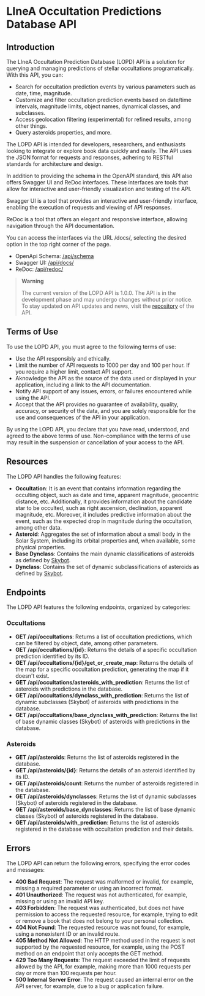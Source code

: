 # LIneA Occultation Predictions Database API

## Introduction

The LIneA Occultation Prediction Database (LOPD) API is a solution for querying and managing predictions of stellar occultations programatically. With this API, you can:

- Search for occultation prediction events by various parameters such as date, time, magnitude.
- Customize and filter occultation prediction events based on date/time intervals, magnitude limits, object names, dynamical classes, and subclasses.
- Access geolocation filtering (experimental) for refined results, among other things.
- Query asteroids properties, and more.

The LOPD API is intended for developers, researchers, and enthusiasts looking to integrate or explore book data quickly and easily. The API uses the JSON format for requests and responses, adhering to RESTful standards for architecture and design.

In addition to providing the schema in the OpenAPI standard, this API also offers Swagger UI and ReDoc interfaces. These interfaces are tools that allow for interactive and user-friendly visualization and testing of the API.

Swagger UI is a tool that provides an interactive and user-friendly interface, enabling the execution of requests and viewing of API responses.

ReDoc is a tool that offers an elegant and responsive interface, allowing navigation through the API documentation.

You can access the interfaces via the URL /docs/, selecting the desired option in the top right corner of the page.

- OpenApi Schema: [/api/schema](https://solarsystem.linea.org.br/api/schema)
- Swagger UI: [/api/docs/](https://solarsystem.linea.org.br/api/docs/)
- ReDoc: [/api/redoc/](https://solarsystem.linea.org.br/api/redoc/)

> **Warning**
>
> The current version of the LOPD API is 1.0.0. The API is in the development phase and may undergo changes without prior notice. To stay updated on API updates and news, visit the [repository](https://github.com/linea-it/tno) of the API.

## Terms of Use

To use the LOPD API, you must agree to the following terms of use:

<!--- You must register with the API and obtain a valid and unique API key for each application using the API.-->

- Use the API responsibly and ethically.
- Limit the number of API requests to 1000 per day and 100 per hour. If you require a higher limit, contact API support.
- Aknowledge the API as the source of the data used or displayed in your application, including a link to the API documentation.
- Notify API support of any issues, errors, or failures encountered while using the API.
- Accept that the API provides no guarantee of availability, quality, accuracy, or security of the data, and you are solely responsible for the use and consequences of the API in your application.

By using the LOPD API, you declare that you have read, understood, and agreed to the above terms of use. Non-compliance with the terms of use may result in the suspension or cancellation of your access to the API.

<!-- ## Authentication

To access the LOPD API, you need to authenticate with a valid and unique API key for each application using the API. The API key is a 32-character alphanumeric token that identifies and authorizes your application to use the Books API.

To obtain your API key, you must register with the LOPD API, providing your name, email, and the name of your application. After registration, you will receive an email with your API key and a link to activate your account. You can manage your API keys in your user area on the LOPD API.

To use your API key, include it in the `Authorization` header of each request to the Books API, using the format `Bearer <API key>`. For example:

```http
GET /api/occultations?name=Chiron HTTP/1.1
Host: solarsystem.linea.org.br
Authorization: Bearer eyJhbGciOiJIUzI1NiIsInR5cCI6IkpXVCJ9.eyJhcGlfa2V5IjoiMTIzNDU2Nzg5MGFiY2RlZmdoaWprbG1ub3BxcnN0dXYiLCJhcHBfbmFtZSI6Ik1pbmhhQXBwIiwidXNlcl9pZCI6IjU2Nzg5MDEyMzQiLCJpYXQiOjE2MjEwMjM0NTZ9.4kGkqBS8wXTz6tHwzZYkNzYkNzYkNzYkNzYkNzYkNzY
```

The API key is personal and non-transferable, and should not be shared with third parties. You are solely responsible for the use and security of your API key. If you suspect that your API key has been compromised, you should immediately change or revoke it in your user area on the LOPD API. -->

## Resources

The LOPD API handles the following features:

- **Occultation**: It is an event that contains information regarding the occulting object, such as date and time, apparent magnitude, geocentric distance, etc. Additionally, it provides information about the candidate star to be occulted, such as right ascension, declination, apparent magnitude, etc. Moreover, it includes predictive information about the event, such as the expected drop in magnitude during the occultation, among other data.
- **Asteroid**: Aggregates the set of information about a small body in the Solar System, including its orbital properties and, when available, some physical properties.
- **Base Dynclass**: Contains the main dynamic classifications of asteroids as defined by [Skybot](https://ssp.imcce.fr/webservices/skybot/).
- **Dynclass**: Contains the set of dynamic subclassifications of asteroids as defined by [Skybot](https://ssp.imcce.fr/webservices/skybot/).

## Endpoints

The LOPD API features the following endpoints, organized by categories:

### Occultations

- **GET /api/occultations**: Returns a list of occultation predictions, which can be filtered by object, date, among other parameters.
- **GET /api/occultations/{id}**: Returns the details of a specific occultation prediction identified by its ID.
- **GET /api/occultations/{id}/get_or_create_map**: Returns the details of the map for a specific occultation prediction, generating the map if it doesn't exist.
- **GET /api/occultations/asteroids_with_prediction**: Returns the list of asteroids with predictions in the database.
- **GET /api/occultations/dynclass_with_prediction**: Returns the list of dynamic subclasses (Skybot) of asteroids with predictions in the database.
- **GET /api/occultations/base_dynclass_with_prediction**: Returns the list of base dynamic classes (Skybot) of asteroids with predictions in the database.

### Asteroids

- **GET /api/asteroids**: Returns the list of asteroids registered in the database.
- **GET /api/asteroids/{id}**: Returns the details of an asteroid identified by its ID.
- **GET /api/asteroids/count**: Returns the number of asteroids registered in the database.
- **GET /api/asteroids/dynclasses**: Returns the list of dynamic subclasses (Skybot) of asteroids registered in the database.
- **GET /api/asteroids/base_dynclasses**: Returns the list of base dynamic classes (Skybot) of asteroids registered in the database.
- **GET /api/asteroids/with_prediction**: Returns the list of asteroids registered in the database with occultation prediction and their details.

<!--
## Examples

Below are provided some practical examples of using the LOPD API, demonstrating how to perform common or complex operations with the resources and endpoints. The examples are presented in JSON format and using the `curl` command to make requests.

```bash
curl -X GET "https://solarsystem.linea.org.br/api/asteroids/with_prediction"
```

A resposta será uma lista de livros que correspondem ao gênero pesquisado, com os seus respectivos IDs, títulos, autores e capas. Por exemplo:

```json
[
  {
    "id": 1,
    "title": "O Guia do Mochileiro das Galáxias",
    "author": "Douglas Adams",
    "cover": "https://minhaapp.com/covers/1.jpg"
  },
  {
    "id": 2,
    "title": "1984",
    "author": "George Orwell",
    "cover": "https://minhaapp.com/covers/2.jpg"
  },
  {
    "id": 3,
    "title": "Neuromancer",
    "author": "William Gibson",
    "cover": "https://minhaapp.com/covers/3.jpg"
  }
]
```

### Visualizar os detalhes de um livro

Para visualizar os detalhes de um livro, você pode usar o endpoint `GET /books/{id}` com o ID do livro desejado. Por exemplo, para visualizar os detalhes do livro com o ID 1, você pode usar o seguinte comando:

```bash
curl -X GET "https://minhaapp.com/books/1" -H "Authorization: Bearer <API key>"
```

A resposta será um objeto com os dados do livro, como o título, o autor, o gênero, o ano, o ISBN, a sinopse, a avaliação, o número de páginas e a capa. Por exemplo:

```json
{
  "id": 1,
  "title": "O Guia do Mochileiro das Galáxias",
  "author": "Douglas Adams",
  "genre": "Ficção científica",
  "year": 1979,
  "isbn": "9788576573135",
  "synopsis": "Arthur Dent é um típico inglês que, num dia que parecia normal, descobre que a Terra vai ser destruída para dar lugar a uma estrada intergaláctica. Ele é salvo por seu amigo Ford Prefect, que revela ser um alienígena disfarçado. Juntos, eles embarcam em uma viagem pelo universo, conhecendo lugares e seres incríveis, guiados pelo livro mais extraordinário já escrito: o Guia do Mochileiro das Galáxias.",
  "rating": 4.5,
  "pages": 208,
  "cover": "https://minhaapp.com/covers/1.jpg"
}
```
-->

## Errors

The LOPD API can return the following errors, specifying the error codes and messages:

- **400 Bad Request**: The request was malformed or invalid, for example, missing a required parameter or using an incorrect format.
- **401 Unauthorized**: The request was not authenticated, for example, missing or using an invalid API key.
- **403 Forbidden**: The request was authenticated, but does not have permission to access the requested resource, for example, trying to edit or remove a book that does not belong to your personal collection.
- **404 Not Found**: The requested resource was not found, for example, using a nonexistent ID or an invalid route.
- **405 Method Not Allowed**: The HTTP method used in the request is not supported by the requested resource, for example, using the POST method on an endpoint that only accepts the GET method.
- **429 Too Many Requests**: The request exceeded the limit of requests allowed by the API, for example, making more than 1000 requests per day or more than 100 requests per hour.
- **500 Internal Server Error**: The request caused an internal error on the API server, for example, due to a bug or application failure.

<!-- Occultation FilterSet

Data Range = http://localhost/api/occultations/?date_time_after=2023-10-03&date_time_before=2023-10-04

Date Min-Only = http://localhost/api/occultations/?date_time_after=2023-10-03

Data Max-Only = http://localhost/api/occultations/?date_time_before=2023-10-04

Asteroid Name In (exact) = http://localhost/api/occultations/?name=Chiron,Eris

Asteroid Search by Name(icontains) = http://localhost/api/occultations/?search=Chiron

Asteroid Search by Number (icontains) = http://localhost/api/occultations/?search=2060

Asteroid Name (iexact ?)

Asteroid Dynclass iexact = http://localhost/api/occultations/?dynclass=KBO>Resonant>5:2

Asteroid Base Dynclass iexact = http://localhost/api/occultations/?base_dynclass=KBO

Magnitude Range = http://localhost/api/occultations/?mag_g_min=4&mag_g_max=14

Magnitude Min Only = http://localhost/api/occultations/?mag_g_min=4

Magnitude Max Only = http://localhost/api/occultations/?mag_g_max=14

Geo Filter Boolean

User Position Only: http://localhost/api/occultations/?lat=-22.90278&long=-43.2075&radius=500

User Position and Period: http://localhost/api/occultations/?date_time_after=2023-08-01&
date_time_before=2023-08-30&lat=-22.90278&long=-43.2075&radius=500

Nightside Boolean: http://localhost/api/occultations/?nightside=True -->
